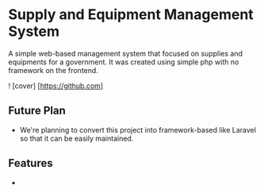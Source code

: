 # Supply and Equipment Management System

A simple web-based management system that focused on supplies and equipments for a government. It was created using simple php with no framework on the frontend.

! [cover] [https://github.com]

## Future Plan

* We're planning to convert this project into framework-based like Laravel so that it can be easily maintained.

## Features

* 